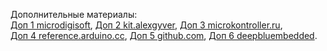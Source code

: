 Дополнительные материалы: <br>
[Доп 1 microdigisoft](https://microdigisoft.com/interfacing-real-time-clock-ds1307-with-arduino-controller-in-proteus-software/), [Доп 2 kit.alexgyver](https://kit.alexgyver.ru/tutorials/ds3231/?ysclid=m7hvn1zul8338594322), [Доп 3 microkontroller.ru](https://microkontroller.ru/arduino-projects/podklyuchenie-modulya-chasov-realnogo-vremeni-ds3231-k-arduino/?ysclid=m7hvn48ssi436368086), <br>
[Доп 4 reference.arduino.cc](https://reference.arduino.cc/reference/en/libraries/ds3231/), 
[Доп 5 github.com](https://github.com/bonezegei/Bonezegei_DS1307),
[Доп 6 deepbluembedded](https://deepbluembedded.com/stm32-blue-pill-pinout-programming-guide/).


